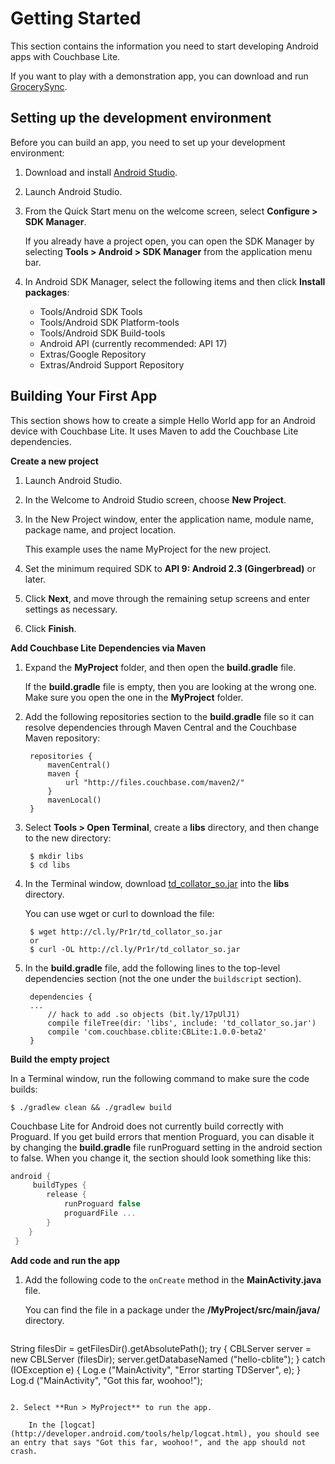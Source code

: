 # Getting Started
This section contains the information you need to start developing Android apps with Couchbase Lite. 

If you want to play with a demonstration app, you can download and run [GrocerySync](https://github.com/couchbaselabs/GrocerySync-Android).  

## Setting up the development environment

Before you can build an app, you need to set up your development environment:

1. Download and install [Android Studio](http://developer.android.com/sdk/installing/studio.html). 

2. Launch Android Studio.

3. From the Quick Start menu on the welcome screen, select **Configure > SDK Manager**. 

	If you already have a project open, you can open the SDK Manager by selecting **Tools > Android > SDK Manager** from the application menu bar.

5. In Android SDK Manager, select the following items and then click **Install packages**:

	* Tools/Android SDK Tools
	* Tools/Android SDK Platform-tools
	* Tools/Android SDK Build-tools
	* Android API (currently recommended: API 17)
	* Extras/Google Repository
	* Extras/Android Support Repository

## Building Your First App
This section shows how to create a simple Hello World app for an Android device with Couchbase Lite. It uses Maven to add the Couchbase Lite dependencies.

**Create a new project** 

1. Launch Android Studio.

2. In the Welcome to Android Studio screen, choose **New Project**.

3. In the New Project window, enter the application name, module name, package name, and project location. 

	This example uses the name MyProject for the new project. 

4. Set the minimum required SDK to **API 9: Android 2.3 (Gingerbread)** or later.

5. Click **Next**, and move through the remaining setup screens and enter settings as necessary.

6. Click **Finish**.

**Add Couchbase Lite Dependencies via Maven**

1. Expand the **MyProject** folder, and then open the **build.gradle** file. 

	If the **build.gradle** file is empty, then you are looking at the wrong one. Make sure you open the one in the **MyProject** folder.

2. Add the following repositories section to the **build.gradle** file so it can resolve dependencies through Maven Central and the Couchbase Maven repository:

		repositories {
		    mavenCentral()
		    maven {
		        url "http://files.couchbase.com/maven2/"
		    }
		    mavenLocal()
		}


3. Select **Tools > Open Terminal**, create a **libs** directory, and then change to the new directory:


		$ mkdir libs
		$ cd libs


4. In the Terminal window, download [td_collator_so.jar](http://cl.ly/Pr1r/td_collator_so.jar) into the **libs** directory.  

	You can use wget or curl to download the file:
	

		$ wget http://cl.ly/Pr1r/td_collator_so.jar
		or
		$ curl -OL http://cl.ly/Pr1r/td_collator_so.jar


5. In the **build.gradle** file, add the following lines to the top-level dependencies section (not the one under the `buildscript` section).


		dependencies {
		...
			// hack to add .so objects (bit.ly/17pUlJ1)
			compile fileTree(dir: 'libs', include: 'td_collator_so.jar')  
			compile 'com.couchbase.cblite:CBLite:1.0.0-beta2'
		}

**Build the empty project**

In a Terminal window, run the following command to make sure the code builds:

	$ ./gradlew clean && ./gradlew build

Couchbase Lite for Android does not currently build correctly with Proguard. If you get build errors that mention Proguard, you can disable it by changing the **build.gradle** file runProguard setting in the android section to false. When you change it, the section should look something like this:

```groovy
android {
     buildTypes {
        release {
            runProguard false
            proguardFile ...
        }
    }
 }
```

**Add code and run the app**

1. Add the following code to the `onCreate` method in the **MainActivity.java** file.

	You can find the file in a package under the **/MyProject/src/main/java/** directory.

	```java
String filesDir = getFilesDir().getAbsolutePath();
try {
    CBLServer server = new CBLServer (filesDir);
    server.getDatabaseNamed ("hello-cblite");
} catch (IOException e) {
    Log.e ("MainActivity", "Error starting TDServer", e);
}
Log.d ("MainActivity", "Got this far, woohoo!");
```

2. Select **Run > MyProject** to run the app.

	In the [logcat](http://developer.android.com/tools/help/logcat.html), you should see an entry that says "Got this far, woohoo!", and the app should not crash.


